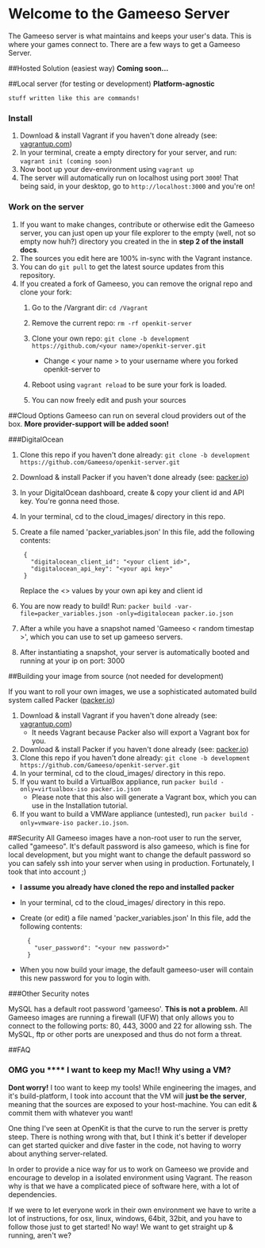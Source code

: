 # Welcome to the Gameeso Server

The Gameeso server is what maintains and keeps your user's data. This is where your games connect to.
There are a few ways to get a Gameeso Server.


##Hosted Solution (easiest way)
**Coming soon...**

##Local server (for testing or development)
**Platform-agnostic**

`stuff written like this are commands!`

### Install

1. Download & install Vagrant if you haven't done already (see: [vagrantup.com](http://www.vagrantup.com/))
2. In your terminal, create a empty directory for your server, and run: `vagrant init (coming soon)`
3. Now boot up your dev-environment using `vagrant up`
4. The server will automatically run on localhost using port `3000`! That being said, in your desktop, go to `http://localhost:3000` and you're on!

### Work on the server
1. If you want to make changes, contribute or otherwise edit the Gameeso server, you can just open up your file explorer to the empty (well, not so empty now huh?) directory you created in the in **step 2 of the install docs**.
2. The sources you edit here are 100% in-sync with the Vagrant instance.
3. You can do `git pull` to get the latest source updates from this repository.
4. If you created a fork of Gameeso, you can remove the orignal repo and clone your fork:
	1. Go to the /Vargrant dir: `cd /Vagrant`
	2. Remove the current repo: `rm -rf openkit-server`
	3. Clone your own repo: `git clone -b development https://github.com/<your name>/openkit-server.git`
	
		- Change < your name > to your username where you forked openkit-server to
		
	4. Reboot using `vagrant reload` to be sure your fork is loaded.
	5. You can now freely edit and push your sources 

##Cloud Options
Gameeso can run on several cloud providers out of the box. **More provider-support will be added soon!**

###DigitalOcean
1. Clone this repo if you haven't done already: `git clone -b development https://github.com/Gameeso/openkit-server.git`
2. Download & install Packer if you haven't done already (see: [packer.io](http://packer.io/))
3. In your DigitalOcean dashboard, create & copy your client id and API key. You're gonna need those.
4. In your terminal, cd to the cloud_images/ directory in this repo.
5. Create a file named 'packer_variables.json'
	In this file, add the following contents:
		
		{
	      "digitalocean_client_id": "<your client id>",
	      "digitalocean_api_key": "<your api key>"
	    }
		
	Replace the <> values by your own api key and client id
	
6. You are now ready to build! Run: `packer build -var-file=packer_variables.json -only=digitalocean packer.io.json`
7. After a while you have a snapshot named 'Gameeso < random timestap >', which you can use to set up gameeso servers.
8. After instantiating a snapshot, your server is automatically booted and running at your ip on port: 3000

##Building your image from source (not needed for development)

If you want to roll your own images, we use a sophisticated automated build system called Packer ([packer.io](packer.io))

1. Download & install Vagrant if you haven't done already (see: [vagrantup.com](http://www.vagrantup.com/))
	- It needs Vagrant because Packer also will export a Vagrant box for you.
2. Download & install Packer if you haven't done already (see: [packer.io](http://packer.io/))
3. Clone this repo if you haven't done already: `git clone -b development https://github.com/Gameeso/openkit-server.git`
4. In your terminal, cd to the cloud_images/ directory in this repo.
5. If you want to build a VirtualBox appliance, run `packer build -only=virtualbox-iso packer.io.json`
	- Please note that this also will generate a Vagrant box, which you can use in the Installation tutorial.
6. If you want to build a VMWare appliance (untested), run `packer build -only=vmware-iso packer.io.json`.

##Security
All Gameeso images have a non-root user to run the server, called "gameeso". It's default password is also gameeso, which is fine for local development, but you might want to change the default password so you can safely ssh into your server when using in production. Fortunately, I took that into account ;)

- **I assume you already have cloned the repo and installed packer**
- In your terminal, cd to the cloud_images/ directory in this repo.
- Create (or edit) a file named 'packer_variables.json'
	In this file, add the following contents:
		
		{
	      "user_password": "<your new password>"
	    }
	
- When you now build your image, the default gameeso-user will contain this new password for you to login with.


###Other Security notes

MySQL has a default root password 'gameeso'. **This is not a problem.** All Gameeso images are running a firewall (UFW) that only allows you to connect to the following ports: 80, 443, 3000 and 22 for allowing ssh. The MySQL, ftp or other ports are unexposed and thus do not form a threat.


##FAQ

### OMG you **** I want to keep my Mac!! Why using a VM?

**Dont worry!** I too want to keep my tools! While engineering the images, and it's build-platform, I took into account that the VM will **just be the server**, meaning that the sources are exposed to your host-machine. You can edit & commit them with whatever you want!

One thing I've seen at OpenKit is that the curve to run the server is pretty steep. There is nothing wrong with that, but I think it's better if developer can get started quicker and dive faster in the code, not having to worry about anything server-related.

In order to provide a nice way for us to work on Gameeso we provide and encourage to develop in a isolated environment using Vagrant. The reason why is that we have a complicated piece of software here, with a lot of dependencies.

If we were to let everyone work in their own environment we have to write a lot of instructions, for osx, linux, windows, 64bit, 32bit, and you have to follow those just to get started! No way! We want to get straight up & running, aren't we?